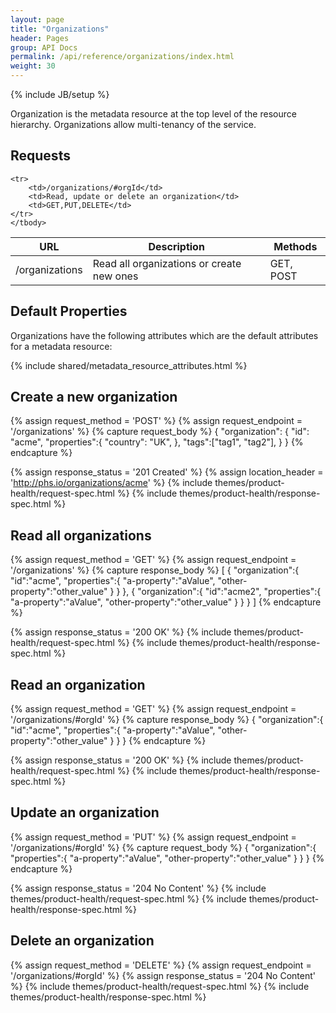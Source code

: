 ```yaml
---
layout: page
title: "Organizations"
header: Pages
group: API Docs
permalink: /api/reference/organizations/index.html
weight: 30
---
```

{% include JB/setup %}


Organization is the metadata resource at the top level of the resource hierarchy.
Organizations allow multi-tenancy of the service.

Requests
--------

<table class="content">
    <thead>
    <tr>
        <th><strong>URL</strong></th>
        <th><strong>Description</strong></th>
        <th><strong>Methods</strong></th>
    </tr>
    </thead>
    <tbody>
    <tr>
        <td>/organizations</td>
        <td>Read all organizations or create new ones</td>
        <td>GET, POST</td>
    </tr>

    <tr>
        <td>/organizations/#orgId</td>
        <td>Read, update or delete an organization</td>
        <td>GET,PUT,DELETE</td>
    </tr>
    </tbody>
</table>


Default Properties
------------------

Organizations have the following attributes which are the default attributes for a metadata resource:

{% include shared/metadata_resource_attributes.html %}



Create a new organization
-------------------------

{% assign request_method = 'POST' %}
{% assign request_endpoint = '/organizations' %}
{% capture request_body %}
{
    "organization": {
        "id": "acme",
        "properties":{
	     "country": "UK",
        },
        "tags":["tag1", "tag2"],
    }
}
{% endcapture %}

{% assign response_status = '201 Created' %}
{% assign location_header = 'http://phs.io/organizations/acme' %}
{% include themes/product-health/request-spec.html %}
{% include themes/product-health/response-spec.html %}

Read all organizations
-------------------------

{% assign request_method = 'GET' %}
{% assign request_endpoint = '/organizations' %}
{% capture response_body %}
[
    {
        "organization":{
            "id":"acme",
            "properties":{
                "a-property":"aValue",
                "other-property":"other_value"
            }
        }
    },
    {
        "organization":{
            "id":"acme2",
            "properties":{
                "a-property":"aValue",
                "other-property":"other_value"
            }
        }
    }
]
{% endcapture %}

{% assign response_status = '200 OK' %}
{% include themes/product-health/request-spec.html %}
{% include themes/product-health/response-spec.html %}

Read an organization
--------------------

{% assign request_method = 'GET' %}
{% assign request_endpoint = '/organizations/#orgId' %}
{% capture response_body %}
{
    "organization":{
        "id":"acme",
        "properties":{
            "a-property":"aValue",
            "other-property":"other_value"
        }
    }
}
{% endcapture %}

{% assign response_status = '200 OK' %}
{% include themes/product-health/request-spec.html %}
{% include themes/product-health/response-spec.html %}

Update an organization
----------------------

{% assign request_method = 'PUT' %}
{% assign request_endpoint = '/organizations/#orgId' %}
{% capture request_body %}
{
    "organization":{
        "properties":{
            "a-property":"aValue",
            "other-property":"other_value"
        }
    }
}
{% endcapture %}

{% assign response_status = '204 No Content' %}
{% include themes/product-health/request-spec.html %}
{% include themes/product-health/response-spec.html %}

Delete an organization
----------------------

{% assign request_method = 'DELETE' %}
{% assign request_endpoint = '/organizations/#orgId' %}
{% assign response_status = '204 No Content' %}
{% include themes/product-health/request-spec.html %}
{% include themes/product-health/response-spec.html %}